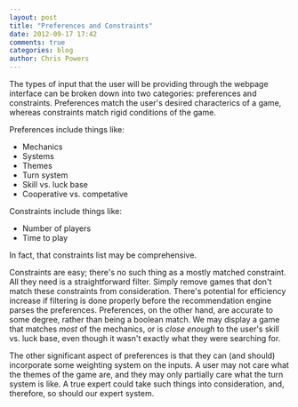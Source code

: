 ```yaml
---
layout: post
title: "Preferences and Constraints"
date: 2012-09-17 17:42
comments: true
categories: blog
author: Chris Powers
---
```


The types of input that the user will be providing through the webpage interface can be broken down into two categories: preferences and constraints. Preferences match the user's desired characterics of a game, whereas constraints match rigid conditions of the game.

Preferences include things like:

*	Mechanics
* 	Systems
* 	Themes
*	Turn system
*	Skill vs. luck base
*	Cooperative vs. competative

Constraints include things like:

*	Number of players
*	Time to play

In fact, that constraints list may be comprehensive.

Constraints are easy; there's no such thing as a mostly matched constraint. All they need is a straightforward filter. Simply remove games that don't match these constraints from consideration. There's potential for efficiency increase if filtering is done properly before the recommendation engine parses the preferences. Preferences, on the other hand, are accurate to some degree, rather than being a boolean match. We may display a game that matches *most* of the mechanics, or is *close enough* to the user's skill vs. luck base, even though it wasn't exactly what they were searching for.

The other significant aspect of preferences is that they can (and should) incorporate some weighting system on the inputs. A user may not care what the themes of the game are, and they may only partially care what the turn system is like. A true expert could take such things into consideration, and, therefore, so should our expert system.